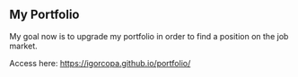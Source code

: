 ## My Portfolio

My goal now is to upgrade my portfolio in order to find
a position on the job market.

Access here: https://igorcopa.github.io/portfolio/
